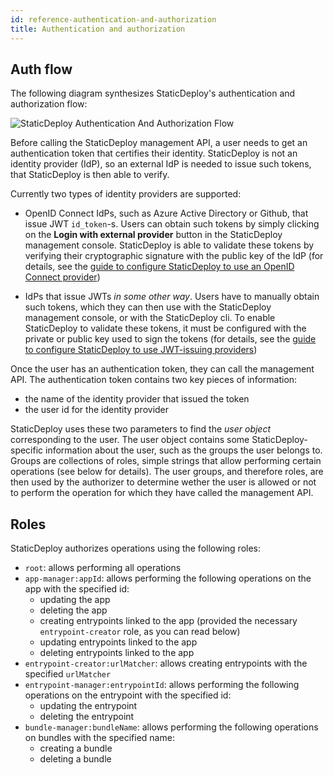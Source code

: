```yaml
---
id: reference-authentication-and-authorization
title: Authentication and authorization
---
```


## Auth flow

The following diagram synthesizes StaticDeploy's authentication and
authorization flow:

<div class="paddedDocsImage">
  <img
    src="../images/authentication-and-authorization-flow.svg"
    alt="StaticDeploy Authentication And Authorization Flow"
  />
</div>

Before calling the StaticDeploy management API, a user needs to get an
authentication token that certifies their identity. StaticDeploy is not an
identity provider (IdP), so an external IdP is needed to issue such tokens, that
StaticDeploy is then able to verify.

Currently two types of identity providers are supported:

- OpenID Connect IdPs, such as Azure Active Directory or Github, that issue JWT
  `id_token`-s. Users can obtain such tokens by simply clicking on the **Login
  with external provider** button in the StaticDeploy management console.
  StaticDeploy is able to validate these tokens by verifying their cryptographic
  signature with the public key of the IdP (for details, see the
  [guide to configure StaticDeploy to use an OpenID Connect provider](/docs/guides-openid-connect-providers))

- IdPs that issue JWTs _in some other way_. Users have to manually obtain such
  tokens, which they can then use with the StaticDeploy management console, or
  with the StaticDeploy cli. To enable StaticDeploy to validate these tokens, it
  must be configured with the private or public key used to sign the tokens (for
  details, see the
  [guide to configure StaticDeploy to use JWT-issuing providers](/docs/guides-jwt-providers))

Once the user has an authentication token, they can call the management API. The
authentication token contains two key pieces of information:

- the name of the identity provider that issued the token
- the user id for the identity provider

StaticDeploy uses these two parameters to find the _user object_ corresponding
to the user. The user object contains some StaticDeploy-specific information
about the user, such as the groups the user belongs to. Groups are collections
of roles, simple strings that allow performing certain operations (see below for
details). The user groups, and therefore roles, are then used by the authorizer
to determine wether the user is allowed or not to perform the operation for
which they have called the management API.

## Roles

StaticDeploy authorizes operations using the following roles:

- `root`: allows performing all operations
- `app-manager:appId`: allows performing the following operations on the app
  with the specified id:
  - updating the app
  - deleting the app
  - creating entrypoints linked to the app (provided the necessary
    `entrypoint-creator` role, as you can read below)
  - updating entrypoints linked to the app
  - deleting entrypoints linked to the app
- `entrypoint-creator:urlMatcher`: allows creating entrypoints with the
  specified `urlMatcher`
- `entrypoint-manager:entrypointId`: allows performing the following operations
  on the entrypoint with the specified id:
  - updating the entrypoint
  - deleting the entrypoint
- `bundle-manager:bundleName`: allows performing the following operations on
  bundles with the specified name:
  - creating a bundle
  - deleting a bundle
